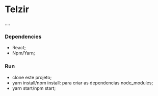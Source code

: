 # Telzir

....

### Dependencies

- React;
- Npm/Yarn;

### Run

- clone este projeto;
- yarn install/npm install: para criar as dependencias node_modules;
- yarn start/npm start;
